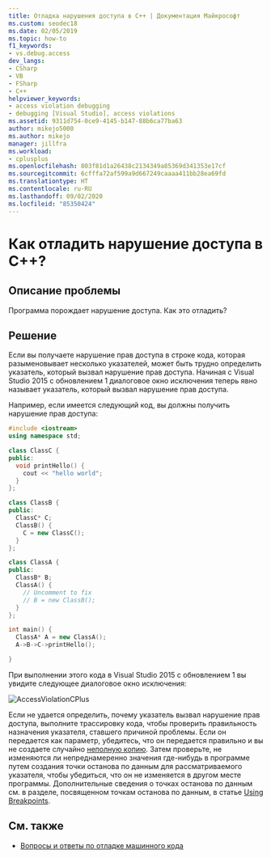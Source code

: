```yaml
---
title: Отладка нарушения доступа в C++ | Документация Майкрософт
ms.custom: seodec18
ms.date: 02/05/2019
ms.topic: how-to
f1_keywords:
- vs.debug.access
dev_langs:
- CSharp
- VB
- FSharp
- C++
helpviewer_keywords:
- access violation debugging
- debugging [Visual Studio], access violations
ms.assetid: 9311d754-0ce9-4145-b147-88b6ca77ba63
author: mikejo5000
ms.author: mikejo
manager: jillfra
ms.workload:
- cplusplus
ms.openlocfilehash: 803f81d1a26438c2134349a85369d341353e17cf
ms.sourcegitcommit: 6cfffa72af599a9d667249caaaa411bb28ea69fd
ms.translationtype: HT
ms.contentlocale: ru-RU
ms.lasthandoff: 09/02/2020
ms.locfileid: "85350424"
---
```

# <a name="how-can-i-debug-a-c-access-violation"></a>Как отладить нарушение доступа в C++?

## <a name="problem-description"></a>Описание проблемы

Программа порождает нарушение доступа. Как это отладить?

## <a name="solution"></a>Решение

Если вы получаете нарушение прав доступа в строке кода, которая разыменовывает несколько указателей, может быть трудно определить указатель, который вызвал нарушение прав доступа. Начиная с Visual Studio 2015 с обновлением 1 диалоговое окно исключения теперь явно называет указатель, который вызвал нарушение прав доступа.

Например, если имеется следующий код, вы должны получить нарушение прав доступа:

```C++
#include <iostream>
using namespace std;

class ClassC {
public:
  void printHello() {
    cout << "hello world";
  }
};

class ClassB {
public:
  ClassC* C;
  ClassB() {
    C = new ClassC();
  }
};

class ClassA {
public:
  ClassB* B;
  ClassA() {
    // Uncomment to fix
    // B = new ClassB();
  }
};

int main() {
  ClassA* A = new ClassA();
  A->B->C->printHello();

}
```

При выполнении этого кода в Visual Studio 2015 с обновлением 1 вы увидите следующее диалоговое окно исключения:

![AccessViolationCPlus](../debugger/media/accessviolationcplus.png "AccessViolationCPlus")

Если не удается определить, почему указатель вызвал нарушение прав доступа, выполните трассировку кода, чтобы проверить правильность назначения указателя, ставшего причиной проблемы.  Если он передается как параметр, убедитесь, что он передается правильно и вы не создаете случайно [неполную копию](https://stackoverflow.com/questions/184710/what-is-the-difference-between-a-deep-copy-and-a-shallow-copy). Затем проверьте, не изменяются ли непреднамеренно значения где-нибудь в программе путем создания точки останова по данным для рассматриваемого указателя, чтобы убедиться, что он не изменяется в другом месте программы. Дополнительные сведения о точках останова по данным см. в разделе, посвященном точкам останова по данным, в статье [Using Breakpoints](../debugger/using-breakpoints.md).

## <a name="see-also"></a>См. также
- [Вопросы и ответы по отладке машинного кода](../debugger/debugging-native-code-faqs.md)